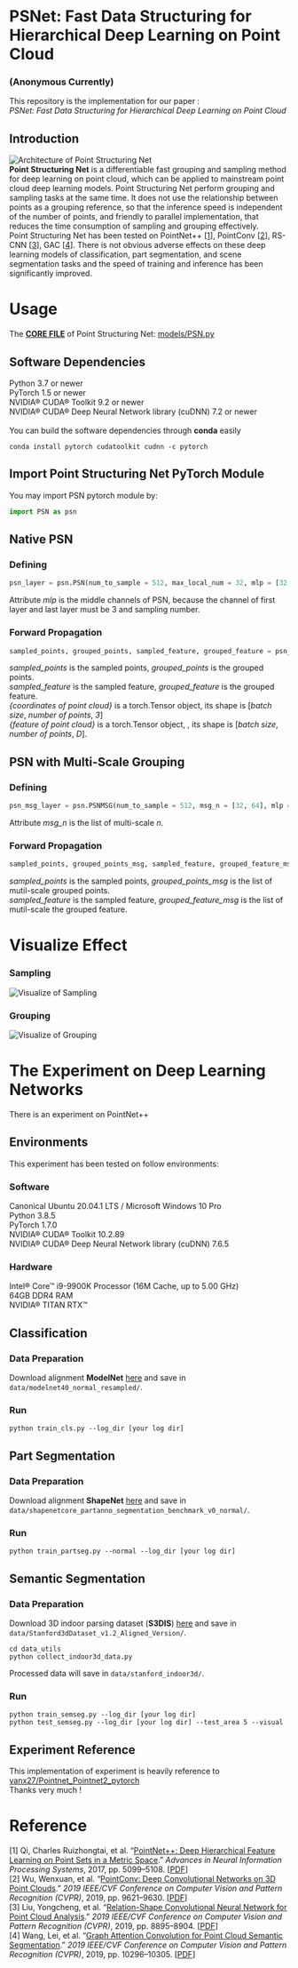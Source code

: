 # PSNet: Fast Data Structuring for Hierarchical Deep Learning on Point Cloud
### (Anonymous Currently)

This repository is the implementation for our paper :<br>
*PSNet: Fast Data Structuring for Hierarchical Deep Learning on Point Cloud*

## Introduction
![Architecture of Point Structuring Net](./image/psn.png "Architecture of Point Structuring Net")<br>
**Point Structuring Net** is a differentiable fast grouping and sampling method for deep learning on point cloud, which can be applied to mainstream point cloud deep learning models. Point Structuring Net perform grouping and sampling tasks at the same time. It does not use the relationship between points as a grouping reference, so that the inference speed is independent of the number of points, and friendly to parallel implementation, that reduces the time consumption of sampling and grouping effectively.<br>
Point Structuring Net has been tested on PointNet++ [[1](#Reference)], PointConv [[2](#Reference)], RS-CNN [[3](#Reference)], GAC [[4](#Reference)]. There is not obvious adverse effects on these deep learning models of classification, part segmentation, and scene segmentation tasks and the speed of training and inference has been significantly improved.

# Usage
The [**CORE FILE**](./models/PSN.py) of Point Structuring Net: [models/PSN.py](./models/PSN.py)

## Software Dependencies
Python 3.7 or newer<br>
PyTorch 1.5 or newer<br>
NVIDIA® CUDA® Toolkit 9.2 or newer<br>
NVIDIA® CUDA® Deep Neural Network library (cuDNN) 7.2 or newer<br>
<br>
You can build the software dependencies through **conda**  easily
```shell
conda install pytorch cudatoolkit cudnn -c pytorch
```

## Import Point Structuring Net PyTorch Module
You may import PSN pytorch module by:
```python
import PSN as psn
```
## Native PSN
### Defining
```python
psn_layer = psn.PSN(num_to_sample = 512, max_local_num = 32, mlp = [32, 256])
```
Attribute *mlp* is the middle channels of PSN, because the channel of first layer and last layer must be 3 and sampling number.
### Forward Propagation
```python
sampled_points, grouped_points, sampled_feature, grouped_feature = psn_layer(coordinate = {coordinates of point cloud}, feature = {feature of point cloud})
```
*sampled_points* is the sampled points, *grouped_points* is the grouped points.<br>
*sampled_feature* is the sampled feature, *grouped_feature* is the grouped feature.<br>
*{coordinates of point cloud}* is a torch.Tensor object, its shape is [*batch size*, *number of points*, *3*]<br>
*{feature of point cloud}* is a torch.Tensor object, , its shape is [*batch size*, *number of points*, *D*].

## PSN with Multi-Scale Grouping
### Defining
```python
psn_msg_layer = psn.PSNMSG(num_to_sample = 512, msg_n = [32, 64], mlp = [32, 256])
```
Attribute *msg_n* is the list of multi-scale *n*.
### Forward Propagation
```python
sampled_points, grouped_points_msg, sampled_feature, grouped_feature_msg = psn_msg_layer(coordinate = {coordinates of point cloud}, feature = {feature of point cloud})
```
*sampled_points* is the sampled points, *grouped_points_msg* is the list of mutil-scale grouped points.<br>
*sampled_feature* is the sampled feature, *grouped_feature_msg* is the list of mutil-scale the grouped feature.


# Visualize Effect
### Sampling
![Visualize of Sampling](./image/plane1.png "Visualize of Sampling")
### Grouping
![Visualize of Grouping](./image/plane2.png "Visualize of Grouping")

# The Experiment on Deep Learning Networks
There is an experiment on PointNet++
## Environments
This experiment has been tested on follow environments:
### Software
Canonical Ubuntu 20.04.1 LTS / Microsoft Windows 10 Pro<br>
Python 3.8.5<br>
PyTorch 1.7.0<br>
NVIDIA® CUDA® Toolkit 10.2.89<br>
NVIDIA® CUDA® Deep Neural Network library (cuDNN) 7.6.5<br>

### Hardware
Intel® Core™ i9-9900K Processor (16M Cache, up to 5.00 GHz)<br>
64GB DDR4 RAM<br>
NVIDIA® TITAN RTX™

## Classification
### Data Preparation
Download alignment **ModelNet** [here](https://shapenet.cs.stanford.edu/media/modelnet40_normal_resampled.zip) and save in `data/modelnet40_normal_resampled/`.

### Run
```shell
python train_cls.py --log_dir [your log dir]
```

## Part Segmentation
### Data Preparation
Download alignment **ShapeNet** [here](https://shapenet.cs.stanford.edu/media/shapenetcore_partanno_segmentation_benchmark_v0_normal.zip)  and save in `data/shapenetcore_partanno_segmentation_benchmark_v0_normal/`.
### Run
```shell
python train_partseg.py --normal --log_dir [your log dir]
```

## Semantic Segmentation
### Data Preparation
Download 3D indoor parsing dataset (**S3DIS**) [here](http://buildingparser.stanford.edu/dataset.html)  and save in `data/Stanford3dDataset_v1.2_Aligned_Version/`.
```shell
cd data_utils
python collect_indoor3d_data.py
```
Processed data will save in `data/stanford_indoor3d/`.
### Run
```shell
python train_semseg.py --log_dir [your log dir]
python test_semseg.py --log_dir [your log dir] --test_area 5 --visual
```

## Experiment Reference
This implementation of experiment is heavily reference to [yanx27/Pointnet_Pointnet2_pytorch](https://github.com/yanx27/Pointnet_Pointnet2_pytorch)<br>
Thanks very much !

# Reference
[1] Qi, Charles Ruizhongtai, et al. “[PointNet++: Deep Hierarchical Feature Learning on Point Sets in a Metric Space](http://papers.nips.cc/paper/7095-pointnet-deep-hierarchical-feature-learning-on-point-se).” *Advances in Neural Information Processing Systems*, 2017, pp. 5099–5108. [[PDF](http://papers.nips.cc/paper/7095-pointnet-deep-hierarchical-feature-learning-on-point-sets-in-a-metric-space.pdf)]<br>
[2] Wu, Wenxuan, et al. “[PointConv: Deep Convolutional Networks on 3D Point Clouds](http://openaccess.thecvf.com/content_CVPR_2019/html/Wu_PointConv_Deep_Convolutional_Networks_on_3D_Point_Clouds_CVPR_2019_paper.html).” *2019 IEEE/CVF Conference on Computer Vision and Pattern Recognition (CVPR)*, 2019, pp. 9621–9630. [[PDF](https://openaccess.thecvf.com/content_CVPR_2019/papers/Wu_PointConv_Deep_Convolutional_Networks_on_3D_Point_Clouds_CVPR_2019_paper.pdf)]<br>
[3] Liu, Yongcheng, et al. “[Relation-Shape Convolutional Neural Network for Point Cloud Analysis](http://openaccess.thecvf.com/content_CVPR_2019/html/Liu_Relation-Shape_Convolutional_Neural_Network_for_Point_Cloud_Analysis_CVPR_2019_paper.html).” *2019 IEEE/CVF Conference on Computer Vision and Pattern Recognition (CVPR)*, 2019, pp. 8895–8904. [[PDF](https://openaccess.thecvf.com/content_CVPR_2019/papers/Liu_Relation-Shape_Convolutional_Neural_Network_for_Point_Cloud_Analysis_CVPR_2019_paper.pdf)]<br>
[4] Wang, Lei, et al. “[Graph Attention Convolution for Point Cloud Semantic Segmentation](https://openaccess.thecvf.com/content_CVPR_2019/html/Wang_Graph_Attention_Convolution_for_Point_Cloud_Semantic_Segmentation_CVPR_2019_paper.html).” *2019 IEEE/CVF Conference on Computer Vision and Pattern Recognition (CVPR)*, 2019, pp. 10296–10305. [[PDF](https://openaccess.thecvf.com/content_CVPR_2019/papers/Wang_Graph_Attention_Convolution_for_Point_Cloud_Semantic_Segmentation_CVPR_2019_paper.pdf)]